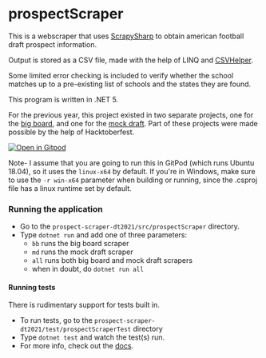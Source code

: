 # prospectScraper

This is a webscraper that uses [ScrapySharp](https://github.com/rflechner/ScrapySharp) to obtain american football draft prospect information.

Output is stored as a CSV file, made with the help of LINQ and [CSVHelper](https://joshclose.github.io/CsvHelper/).

Some limited error checking is included to verify whether the school matches up to a pre-existing list of schools and the states they are found.

This program is written in .NET 5.

For the previous year, this project existed in two separate projects, one for the [big board](https://github.com/Leagify/scrapysharp-dt2020), and one for the [mock draft](https://github.com/Leagify/mockdraft-2020). Part of these projects were made possible by the help of Hacktoberfest.


[![Open in Gitpod](https://gitpod.io/button/open-in-gitpod.svg)](https://gitpod.io#https://github.com/Leagify/prospect-scraper-dt2021
)

Note- I assume that you are going to run this in GitPod (which runs Ubuntu 18.04), so it uses the `linux-x64` by default.  If you're in Windows, make sure to use the `-r win-x64` parameter when building or running, since the .csproj file has a linux runtime set by default.

### Running the application
- Go to the `prospect-scraper-dt2021/src/prospectScraper` directory.
- Type `dotnet run` and add one of three parameters: 
  + `bb` runs the big board scraper
  + `md` runs the mock draft scraper 
  + `all` runs both big board and mock draft scrapers
  + when in doubt, do `dotnet run all`
  
#### Running tests
There is rudimentary support for tests built in.
- To run tests, go to the `prospect-scraper-dt2021/test/prospectScraperTest` directory
- Type `dotnet test` and watch the test(s) run.
- For more info, check out the [docs](https://docs.microsoft.com/en-us/dotnet/core/tools/dotnet-test).
